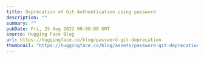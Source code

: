 ```yaml
---
title: Deprecation of Git Authentication using password
description: ""
summary: ""
pubDate: Fri, 25 Aug 2023 00:00:00 GMT
source: Hugging Face Blog
url: https://huggingface.co/blog/password-git-deprecation
thumbnail: "https://huggingface.co/blog/assets/password-git-deprecation/thumbnail.png"
---
```


